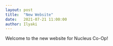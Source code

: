 ```yaml
---
layout: post
title:  "New Website"
date:   2021-07-21 11:00:00
author: Ilyaki
---
```


Welcome to the new website for Nucleus Co-Op!